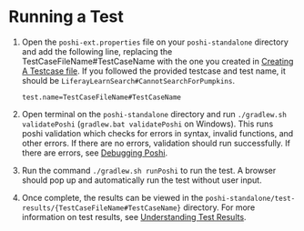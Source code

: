 # Running a Test

1. Open the `poshi-ext.properties` file on your `poshi-standalone` directory and add the following line, replacing the TestCaseFileName#TestCaseName with the one you created in [Creating A Testcase file](./creating-a-testcase-file.md). If you followed the provided testcase and test name, it should be `LiferayLearnSearch#CannotSearchForPumpkins`.

    ```
    test.name=TestCaseFileName#TestCaseName
    ```
1. Open terminal on the `poshi-standalone` directory and run `./gradlew.sh validatePoshi` (`gradlew.bat validatePoshi` on Windows). This runs poshi validation which checks for errors in syntax, invalid functions, and other errors. If there are no errors, validation should run successfully. If there are errors, see [Debugging Poshi](./debugging-poshi.md).

1. Run the command `./gradlew.sh runPoshi` to run the test. A browser should pop up and automatically run the test without user input.

1. Once complete, the results can be viewed in the `poshi-standalone/test-results/{TestCaseFileName#TestCaseName}` directory. For more information on test results, see [Understanding Test Results](./understanding-test-results-and-debugging-tests.md).
